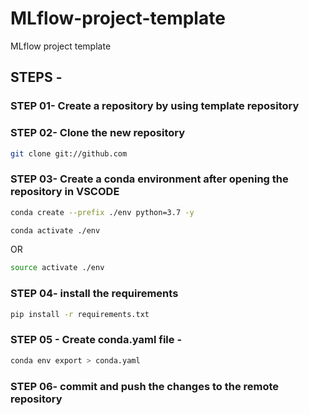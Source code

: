 # MLflow-project-template
MLflow project template

## STEPS -

### STEP 01- Create a repository by using template repository

### STEP 02- Clone the new repository
```bash
git clone git://github.com

```

### STEP 03- Create a conda environment after opening the repository in VSCODE

```bash
conda create --prefix ./env python=3.7 -y
```

```bash
conda activate ./env
```
OR
```bash
source activate ./env
```

### STEP 04- install the requirements
```bash
pip install -r requirements.txt
```

### STEP 05 - Create conda.yaml file -
```bash
conda env export > conda.yaml
```

### STEP 06- commit and push the changes to the remote repository
